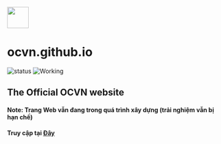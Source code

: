 <p align="Left">
	<img src="https://user-images.githubusercontent.com/54585187/126868035-43c8b9e5-328d-4dd5-81ea-bd2e6734f754.png" width="50" />
</p>

# ocvn.github.io

![status](https://img.shields.io/badge/Status-Not_Ready-red)
![Working](https://img.shields.io/badge/Running-Yes-success)

## The Official OCVN website 

#### Note: Trang Web vẫn đang trong quá trình xây dựng (trải nghiệm vẫn bị hạn chế)

#### Truy cập tại [Đây](https://khaizer0.github.io/ocvn.github.io)
